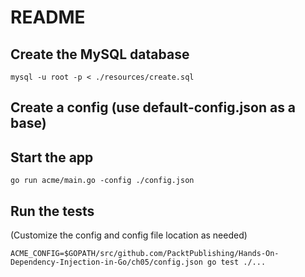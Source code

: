 # README

## Create the MySQL database

`mysql -u root -p < ./resources/create.sql`

## Create a config (use default-config.json as a base)

## Start the app

`go run acme/main.go -config ./config.json`

## Run the tests
(Customize the config and config file location as needed)

`ACME_CONFIG=$GOPATH/src/github.com/PacktPublishing/Hands-On-Dependency-Injection-in-Go/ch05/config.json go test ./...`